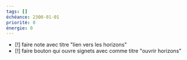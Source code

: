 ```yaml
---
tags: []
échéance: 2300-01-01
priorité: 0
énergie: 0
---
```

- [!] faire note avec titre "lien vers les horizons"
- [!] faire bouton qui ouvre signets avec comme titre "ouvrir horizons"